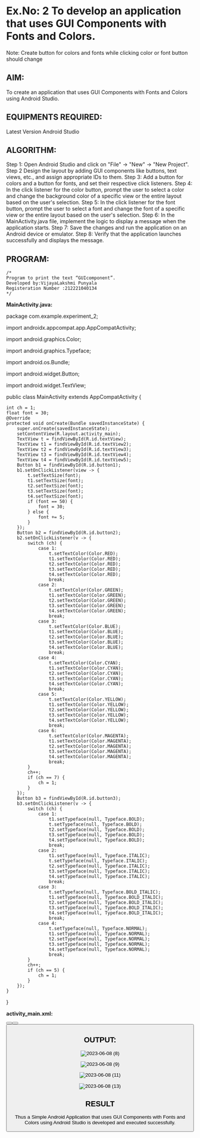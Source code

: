 # Ex.No: 2 To develop an application that uses GUI Components with Fonts and Colors. 
Note: Create button for colors and fonts while clicking color or font button should change 


## AIM:

To create an application that uses GUI Components with Fonts and Colors using Android Studio.

## EQUIPMENTS REQUIRED:

Latest Version Android Studio

## ALGORITHM:

Step 1: Open Android Studio and click on "File" -> "New" -> "New Project".
Step 2 Design the layout by adding GUI components like buttons, text views, etc., and assign
appropriate IDs to them.
Step 3: Add a button for colors and a button for fonts, and set their respective click listeners.
Step 4: In the click listener for the color button, prompt the user to select a color and change
the background color of a specific view or the entire layout based on the user's selection.
Step 5: In the click listener for the font button, prompt the user to select a font and change the
font of a specific view or the entire layout based on the user's selection.
Step 6: In the MainActivity.java file, implement the logic to display a message when the
application starts.
Step 7: Save the changes and run the application on an Android device or emulator.
Step 8: Verify that the application launches successfully and displays the message.



## PROGRAM:
```
/*
Program to print the text “GUIcomponent”.
Developed by:VijayaLakshmi Punyala
Registeration Number :212221040134
*/
```
**MainActivity.java:**

package com.example.experiment_2;

import androidx.appcompat.app.AppCompatActivity;

import android.graphics.Color;

import android.graphics.Typeface;

import android.os.Bundle;

import android.widget.Button;

import android.widget.TextView;

public class MainActivity extends AppCompatActivity 
{

    int ch = 1;
    float font = 30;
    @Override
    protected void onCreate(Bundle savedInstanceState) {
        super.onCreate(savedInstanceState);
        setContentView(R.layout.activity_main);
        TextView t = findViewById(R.id.textView);
        TextView t1 = findViewById(R.id.textView2);
        TextView t2 = findViewById(R.id.textView3);
        TextView t3 = findViewById(R.id.textView4);
        TextView t4 = findViewById(R.id.textView5);
        Button b1 = findViewById(R.id.button1);
        b1.setOnClickListener(view -> {
            t.setTextSize(font);
            t1.setTextSize(font);
            t2.setTextSize(font);
            t3.setTextSize(font);
            t4.setTextSize(font);
            if (font == 50) {
                font = 30;
            } else {
                font += 5;
            }
        });
        Button b2 = findViewById(R.id.button2);
        b2.setOnClickListener(v -> {
            switch (ch) {
                case 1:
                    t.setTextColor(Color.RED);
                    t1.setTextColor(Color.RED);
                    t2.setTextColor(Color.RED);
                    t3.setTextColor(Color.RED);
                    t4.setTextColor(Color.RED);
                    break;
                case 2:
                    t.setTextColor(Color.GREEN);
                    t1.setTextColor(Color.GREEN);
                    t2.setTextColor(Color.GREEN);
                    t3.setTextColor(Color.GREEN);
                    t4.setTextColor(Color.GREEN);
                    break;
                case 3:
                    t.setTextColor(Color.BLUE);
                    t1.setTextColor(Color.BLUE);
                    t2.setTextColor(Color.BLUE);
                    t3.setTextColor(Color.BLUE);
                    t4.setTextColor(Color.BLUE);
                    break;
                case 4:
                    t.setTextColor(Color.CYAN);
                    t1.setTextColor(Color.CYAN);
                    t2.setTextColor(Color.CYAN);
                    t3.setTextColor(Color.CYAN);
                    t4.setTextColor(Color.CYAN);
                    break;
                case 5:
                    t.setTextColor(Color.YELLOW);
                    t1.setTextColor(Color.YELLOW);
                    t2.setTextColor(Color.YELLOW);
                    t3.setTextColor(Color.YELLOW);
                    t4.setTextColor(Color.YELLOW);
                    break;
                case 6:
                    t.setTextColor(Color.MAGENTA);
                    t1.setTextColor(Color.MAGENTA);
                    t2.setTextColor(Color.MAGENTA);
                    t3.setTextColor(Color.MAGENTA);
                    t4.setTextColor(Color.MAGENTA);
                    break;
            }
            ch++;
            if (ch == 7) {
                ch = 1;
            }
        });
        Button b3 = findViewById(R.id.button3);
        b3.setOnClickListener(v -> {
            switch (ch) {
                case 1:
                    t1.setTypeface(null, Typeface.BOLD);
                    t.setTypeface(null, Typeface.BOLD);
                    t2.setTypeface(null, Typeface.BOLD);
                    t3.setTypeface(null, Typeface.BOLD);
                    t4.setTypeface(null, Typeface.BOLD);
                    break;
                case 2:
                    t1.setTypeface(null, Typeface.ITALIC);
                    t.setTypeface(null, Typeface.ITALIC);
                    t2.setTypeface(null, Typeface.ITALIC);
                    t3.setTypeface(null, Typeface.ITALIC);
                    t4.setTypeface(null, Typeface.ITALIC);
                    break;
                case 3:
                    t.setTypeface(null, Typeface.BOLD_ITALIC);
                    t1.setTypeface(null, Typeface.BOLD_ITALIC);
                    t2.setTypeface(null, Typeface.BOLD_ITALIC);
                    t3.setTypeface(null, Typeface.BOLD_ITALIC);
                    t4.setTypeface(null, Typeface.BOLD_ITALIC);
                    break;
                case 4:
                    t.setTypeface(null, Typeface.NORMAL);
                    t1.setTypeface(null, Typeface.NORMAL);
                    t2.setTypeface(null, Typeface.NORMAL);
                    t3.setTypeface(null, Typeface.NORMAL);
                    t4.setTypeface(null, Typeface.NORMAL);
                    break;
            }
            ch++;
            if (ch == 5) {
                ch = 1;
            }
        });
    }
}

**activity_main.xml:**

<?xml version="1.0" encoding="utf-8"?>
<LinearLayout xmlns:android="http://schemas.android.com/apk/res/android"
    xmlns:tools="http://schemas.android.com/tools"
    android:layout_width="match_parent"
    android:layout_height="match_parent"
    android:orientation="vertical"
    tools:context=".MainActivity">
    <TextView
        android:id="@+id/textView"
        android:layout_width="match_parent"
        android:layout_height="wrap_content"
        android:layout_margin="30dp"
        android:gravity="center"
        android:text="Student Details"
        android:textSize="25sp"
        android:textStyle="bold"
        tools:ignore="HardcodedText" />
    <TextView
        android:id="@+id/textView2"
        android:layout_width="match_parent"
        android:layout_height="wrap_content"
        android:layout_margin="30dp"
        android:gravity="left"
        android:text="Name:Vijaya Lakshmi"
        android:textSize="25sp"
        android:textStyle="bold"
        tools:ignore="HardcodedText,RtlHardcoded" />
    <TextView
        android:id="@+id/textView3"
        android:layout_width="match_parent"
        android:layout_height="wrap_content"
        android:layout_margin="30dp"
        android:gravity="left"
        android:text="Reg_NO:212221040134"
        android:textSize="25sp"
        android:textStyle="bold"
        tools:ignore="HardcodedText,RtlHardcoded" />
    <TextView
        android:id="@+id/textView4"
        android:layout_width="match_parent"
        android:layout_height="wrap_content"
        android:layout_margin="30dp"
        android:gravity="left"
        android:text="Department:CSE"
        android:textSize="25sp"
        android:textStyle="bold"
        tools:ignore="HardcodedText,RtlHardcoded" />
    <TextView
        android:id="@+id/textView5"
        android:layout_width="match_parent"
        android:layout_height="wrap_content"
        android:layout_margin="30dp"
        android:gravity="left"
        android:text="Year:2nd Year"
        android:textSize="25sp"
        android:textStyle="bold"
        tools:ignore="HardcodedText,RtlHardcoded" />
    <LinearLayout
        android:layout_width="match_parent"
        android:layout_height="match_parent"
        android:orientation="horizontal">
        <Button
            android:id="@+id/button1"
            android:layout_width="108dp"
            android:layout_height="wrap_content"
            android:layout_margin="18dp"
            android:text="size"
            android:textSize="14sp"
            tools:ignore="ButtonStyle,HardcodedText" />
        <Button
            android:id="@+id/button2"
            android:layout_width="wrap_content"
            android:layout_height="wrap_content"
            android:layout_margin="18dp"
            android:text="color"
            android:textSize="14sp"
            tools:ignore="ButtonStyle,HardcodedText" />
        <Button
            android:id="@+id/button3"
            android:layout_width="wrap_content"
            android:layout_height="wrap_content"
            android:layout_margin="18dp"
            android:text="Style"
            android:textSize="15sp"
            tools:ignore="ButtonStyle,HardcodedText" />
    </LinearLayout>
</LinearLayout>

## OUTPUT:


![2023-06-08 (8)](https://github.com/Vijayalakshmi230/Mobile-Application-Development/assets/127175503/8dfedf57-fd34-4298-8f10-6dbe56c281c9)

![2023-06-08 (9)](https://github.com/Vijayalakshmi230/Mobile-Application-Development/assets/127175503/b115b846-43ae-40a1-bc29-48389f6ab16e)

![2023-06-08 (11)](https://github.com/Vijayalakshmi230/Mobile-Application-Development/assets/127175503/cdd949a2-9ded-4d47-8d80-cda5fbc05529)

![2023-06-08 (13)](https://github.com/Vijayalakshmi230/Mobile-Application-Development/assets/127175503/7487ecce-7045-407f-a796-e332a98a2ec2)




## RESULT
Thus a Simple Android Application that uses GUI Components with Fonts and Colors using Android Studio is developed and executed successfully.



